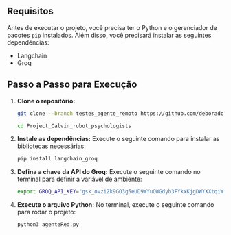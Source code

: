 ## Requisitos

Antes de executar o projeto, você precisa ter o Python e o gerenciador de pacotes `pip` instalados. Além disso, você precisará instalar as seguintes dependências:

- Langchain
- Groq

## Passo a Passo para Execução

1. **Clone o repositório:**
   ```bash
   git clone --branch testes_agente_remoto https://github.com/deboradcm/Project_Calvin_robot_psychologists.git
   ```
   
   ```bash
   cd Project_Calvin_robot_psychologists
   ```

2. **Instale as dependências:** Execute o seguinte comando para instalar as bibliotecas necessárias:
   ```bash
   pip install langchain_groq
   ```

3. **Defina a chave da API do Groq:** Execute o seguinte comando no terminal para definir a variável de ambiente:
   ```bash
   export GROQ_API_KEY="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"
   ```

4. **Execute o arquivo Python:** No terminal, execute o seguinte comando para rodar o projeto:
   ```bash
   python3 agenteRed.py
   ```




